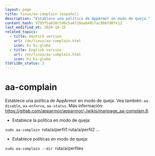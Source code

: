 ```yaml
---
layout: page
title: linux/aa-complain (español)
description: "Establece una política de AppArmor en modo de queja."
content_hash: 9795f5a810c5d6c5a6728ea64017ac9b6fd0fe12
last_modified_at: 2024-10-15
related_topics:
  - title: Deutsch version
    url: /de/linux/aa-complain.html
    icon: bi bi-globe
  - title: English version
    url: /en/linux/aa-complain.html
    icon: bi bi-globe
tldri18n_status: 2
---
```

# aa-complain

Establece una política de AppArmor en modo de queja.
Vea también: `aa-disable`, `aa-enforce`, `aa-status`.
Más información: <https://gitlab.com/apparmor/apparmor/-/wikis/manpage_aa-complain.8>.

- Establece la política en modo de queja:

`sudo aa-complain `<span class="tldr-var badge badge-pill bg-dark-lm bg-white-dm text-white-lm text-dark-dm font-weight-bold">ruta/a/perfil1 ruta/a/perfil2 ...</span>

- Establece políticas en modo de queja:

`sudo aa-complain --dir `<span class="tldr-var badge badge-pill bg-dark-lm bg-white-dm text-white-lm text-dark-dm font-weight-bold">ruta/a/perfiles</span>
